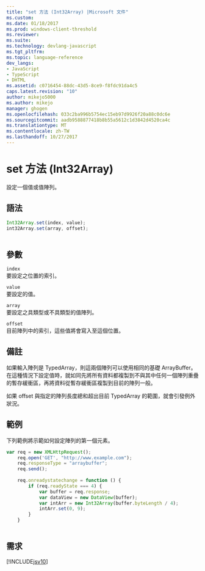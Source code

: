 ```yaml
---
title: "set 方法 (Int32Array) |Microsoft 文件"
ms.custom: 
ms.date: 01/18/2017
ms.prod: windows-client-threshold
ms.reviewer: 
ms.suite: 
ms.technology: devlang-javascript
ms.tgt_pltfrm: 
ms.topic: language-reference
dev_langs:
- JavaScript
- TypeScript
- DHTML
ms.assetid: c0716454-88dc-43d5-8ce9-f8fdc91da4c5
caps.latest.revision: "10"
author: mikejo5000
ms.author: mikejo
manager: ghogen
ms.openlocfilehash: 033c2ba996b5754ec15eb97d9926f20a88c0dc6e
ms.sourcegitcommit: aadb9588877418b8b55a5612c1d3842d4520ca4c
ms.translationtype: MT
ms.contentlocale: zh-TW
ms.lasthandoff: 10/27/2017
---
```

# <a name="set-method-int32array"></a>set 方法 (Int32Array)
設定一個值或值陣列。  
  
## <a name="syntax"></a>語法  
  
```JavaScript  
Int32Array.set(index, value);  
int32Array.set(array, offset);  
  
```  
  
## <a name="parameters"></a>參數  
 `index`  
 要設定之位置的索引。  
  
 `value`  
 要設定的值。  
  
 `array`  
 要設定之具類型或不具類型的值陣列。  
  
 `offset`  
 目前陣列中的索引，這些值將會寫入至這個位置。  
  
## <a name="remarks"></a>備註  
 如果輸入陣列是 TypedArray，則這兩個陣列可以使用相同的基礎 ArrayBuffer。 在這種情況下設定值時，就如同先將所有資料都複製到不與其中任何一個陣列重疊的暫存緩衝區，再將資料從暫存緩衝區複製到目前的陣列一般。  
  
 如果 offset 與指定的陣列長度總和超出目前 TypedArray 的範圍，就會引發例外狀況。  
  
## <a name="example"></a>範例  
 下列範例將示範如何設定陣列的第一個元素。  
  
```JavaScript  
var req = new XMLHttpRequest();  
    req.open('GET', "http://www.example.com");  
    req.responseType = "arraybuffer";  
    req.send();  
  
    req.onreadystatechange = function () {  
        if (req.readyState === 4) {  
            var buffer = req.response;  
            var dataView = new DataView(buffer);  
            var intArr = new Int32Array(buffer.byteLength / 4);  
            intArr.set(0, 9);  
        }  
    }  
  
```  
  
## <a name="requirements"></a>需求  
 [!INCLUDE[jsv10](../../javascript/reference/includes/jsv10-md.md)]